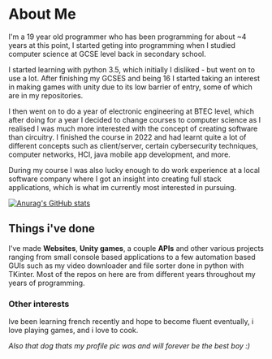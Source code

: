 # About Me

I'm a 19 year old programmer who has been programming for about ~4 years at this point, I started geting into programming when I studied computer science at GCSE level back in secondary school.

I started learning with python 3.5, which initially I disliked - but went on to use a lot. After finishing my GCSES and being 16 I started taking an interest in making games with unity due to its low barrier of entry, some of which are in my repositories.

I then went on to do a year of electronic engineering at BTEC level, which after doing for a year I decided to change courses to computer science as I realised I was much more interested with the concept of creating software than circuitry. I finished the course in 2022 and had learnt quite a lot of different concepts such as client/server, certain cybersecurity techniques, computer networks, HCI, java mobile app development, and more. 

During my course I was also lucky enough to do work experience at a local software company where I got an insight into creating full stack applications, which is what im currently most interested in pursuing.

[![Anurag's GitHub stats](https://github-readme-stats.vercel.app/api?username=S-Riches&show_icons=true&theme=dark)](https://github.com/anuraghazra/github-readme-stats)

## Things i've done

I've made **Websites**, **Unity games**, a couple **APIs** and other various projects ranging from small console based applications to a few automation based GUIs such as my video downloader and file sorter done in python with TKinter. Most of the repos on here are from different years throughout my years of programming.


### Other interests

Ive been learning french recently and hope to become fluent eventually, i love playing games, and i love to cook.

*Also that dog thats my profile pic was and will forever be the best boy :)*
